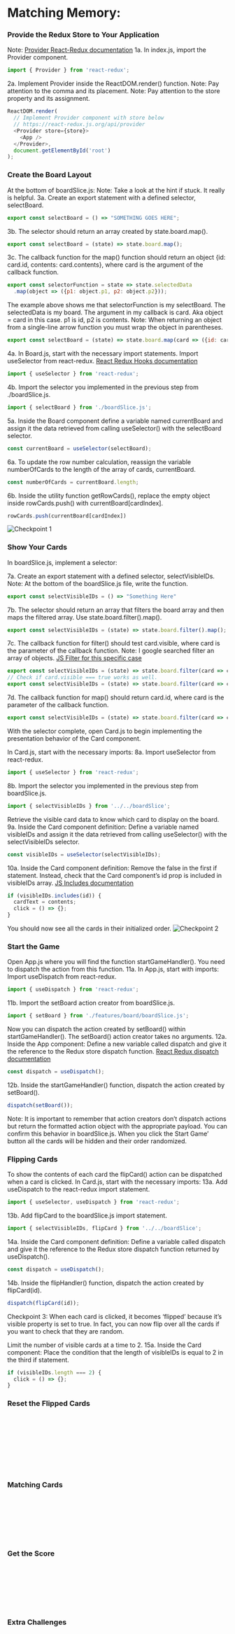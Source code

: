 # Matching Memory:

### Provide the Redux Store to Your Application
Note: [Provider React-Redux documentation](https://react-redux.js.org/api/provider)
1a. In index.js, import the Provider component.
```javascript
import { Provider } from 'react-redux';
```
2a. Implement Provider inside the ReactDOM.render() function.
Note: Pay attention to the comma and its placement.
Note: Pay attention to the store property and its assignment. 
```javascript
ReactDOM.render(
  // Implement Provider component with store below
  // https://react-redux.js.org/api/provider
  <Provider store={store}>
    <App />
  </Provider>,
  document.getElementById('root')
);
```

### Create the Board Layout
At the bottom of boardSlice.js:
Note: Take a look at the hint if stuck. It really is helpful.
3a. Create an export statement with a defined selector, selectBoard.
```javascript
export const selectBoard = () => "SOMETHING GOES HERE";
```
3b. The selector should return an array created by state.board.map().
```javascript
export const selectBoard = (state) => state.board.map();
```
3c. The callback function for the map() function should return an object {id: card.id, contents: card.contents}, where card is the argument of the callback function.
```javascript
export const selectorFunction = state => state.selectedData
  .map(object => ({p1: object.p1, p2: object.p2}));
```
The example above shows me that selectorFunction is my selectBoard.
The selectedData is my board.
The argument in my callback is card. Aka object = card in this case. 
p1 is id, p2 is contents.
Note: When returning an object from a single-line arrow function you must wrap the object in parentheses.
```javascript
export const selectBoard = (state) => state.board.map(card => ({id: card.id, contents: card.contents}));
```
4a. In Board.js, start with the necessary import statements.
Import useSelector from react-redux. [React Redux Hooks documentation](https://react-redux.js.org/api/hooks)
```javascript
import { useSelector } from 'react-redux';
```
4b. Import the selector you implemented in the previous step from ./boardSlice.js.
```javascript
import { selectBoard } from './boardSlice.js';
```
5a. Inside the Board component define a variable named currentBoard and assign it the data retrieved from calling useSelector() with the selectBoard selector.
```javascript
const currentBoard = useSelector(selectBoard);
```
6a. To update the row number calculation, reassign the variable numberOfCards to the length of the array of cards, currentBoard.
```javascript
const numberOfCards = currentBoard.length;
```
6b. Inside the utility function getRowCards(), replace the empty object inside rowCards.push() with currentBoard[cardIndex].
```javascript
rowCards.push(currentBoard[cardIndex])
```
![Checkpoint 1](./checkpoint1.png)

### Show Your Cards
In boardSlice.js, implement a selector:

7a. Create an export statement with a defined selector, selectVisibleIDs.
Note: At the bottom of the boardSlice.js file, write the function.
```javascript
export const selectVisibleIDs = () => "Something Here"
```
7b. The selector should return an array that filters the board array and then maps the filtered array. Use state.board.filter().map(). 
```javascript
export const selectVisibleIDs = (state) => state.board.filter().map();
```
7c. The callback function for filter() should test card.visible, where card is the parameter of the callback function.
Note: I google searched filter an array of objects.
[JS Filter for this specific case](https://www.javascripttutorial.net/javascript-array-filter/)
```javascript
export const selectVisibleIDs = (state) => state.board.filter(card => card.visible).map();
// Check if card.visible === true works as well.
export const selectVisibleIDs = (state) => state.board.filter(card => card.visible === true).map();
```
7d. The callback function for map() should return card.id, where card is the parameter of the callback function.
```javascript
export const selectVisibleIDs = (state) => state.board.filter(card => card.visible === true).map(card => card.id);
```
With the selector complete, open Card.js to begin implementing the presentation behavior of the Card component.

In Card.js, start with the necessary imports:
8a. Import useSelector from react-redux.
```javascript
import { useSelector } from 'react-redux';
```
8b. Import the selector you implemented in the previous step from boardSlice.js.
```javascript
import { selectVisibleIDs } from '../../boardSlice';
```
Retrieve the visible card data to know which card to display on the board.
9a. Inside the Card component definition: Define a variable named visibleIDs and assign it the data retrieved from calling useSelector() with the selectVisibleIDs selector.
```javascript
const visibleIDs = useSelector(selectVisibleIDs);
```
10a. Inside the Card component definition: Remove the false in the first if statement. Instead, check that the Card component’s id prop is included in visibleIDs array.
[JS Includes documentation](https://developer.mozilla.org/en-US/docs/Web/JavaScript/Reference/Global_Objects/Array/includes)
```javascript
if (visibleIDs.includes(id)) {
  cardText = contents;
  click = () => {};
}
```
You should now see all the cards in their initialized order.
![Checkpoint 2](./checkpoint2.png)

### Start the Game
Open App.js where you will find the function startGameHandler(). You need to dispatch the action from this function.
11a. In App.js, start with imports: Import useDispatch from react-redux.
```javascript
import { useDispatch } from 'react-redux';
```
11b. Import the setBoard action creator from boardSlice.js.
```javascript
import { setBoard } from './features/board/boardSlice.js';
```
Now you can dispatch the action created by setBoard() within startGameHandler(). The setBoard() action creator takes no arguments.
12a. Inside the App component: Define a new variable called dispatch and give it the reference to the Redux store dispatch function.
[React Redux dispatch documentation](https://react-redux.js.org/api/hooks)
```javascript
const dispatch = useDispatch();
```
12b. Inside the startGameHandler() function, dispatch the action created by setBoard().
```javascript
dispatch(setBoard());
```
Note: It is important to remember that action creators don’t dispatch actions but return the formatted action object with the appropriate payload. You can confirm this behavior in boardSlice.js.
When you click the Start Game’ button all the cards will be hidden and their order randomized.

### Flipping Cards
To show the contents of each card the flipCard() action can be dispatched when a card is clicked.
In Card.js, start with the necessary imports:
13a. Add useDispatch to the react-redux import statement.
```javascript
import { useSelector, useDispatch } from 'react-redux';
```
13b. Add flipCard to the boardSlice.js import statement.
```javascript
import { selectVisibleIDs, flipCard } from '../../boardSlice';
```
14a. Inside the Card component definition: Define a variable called dispatch and give it the reference to the Redux store dispatch function returned by useDispatch().
```javascript
const dispatch = useDispatch();
```
14b. Inside the flipHandler() function, dispatch the action created by flipCard(id).
```javascript
dispatch(flipCard(id));
```
Checkpoint 3: When each card is clicked, it becomes ‘flipped’ because it’s visible property is set to true. In fact, you can now flip over all the cards if you want to check that they are random.

Limit the number of visible cards at a time to 2.
15a. Inside the Card component: Place the condition that the length of visibleIDs is equal to 2 in the third if statement.
```javascript
if (visibleIDs.length === 2) {
  click = () => {};
}
```

### Reset the Flipped Cards
```javascript
```
```javascript
```
```javascript
```
```javascript
```
```javascript
```
```javascript
```
```javascript
```
```javascript
```
```javascript
```
```javascript
```

### Matching Cards
```javascript
```
```javascript
```
```javascript
```
```javascript
```
```javascript
```
```javascript
```
```javascript
```
```javascript
```

### Get the Score
```javascript
```
```javascript
```
```javascript
```
```javascript
```
```javascript
```
```javascript
```
```javascript
```
```javascript
```

### Extra Challenges
```javascript
```
```javascript
```
```javascript
```
```javascript
```
```javascript
```
```javascript
```
```javascript
```
```javascript
```

